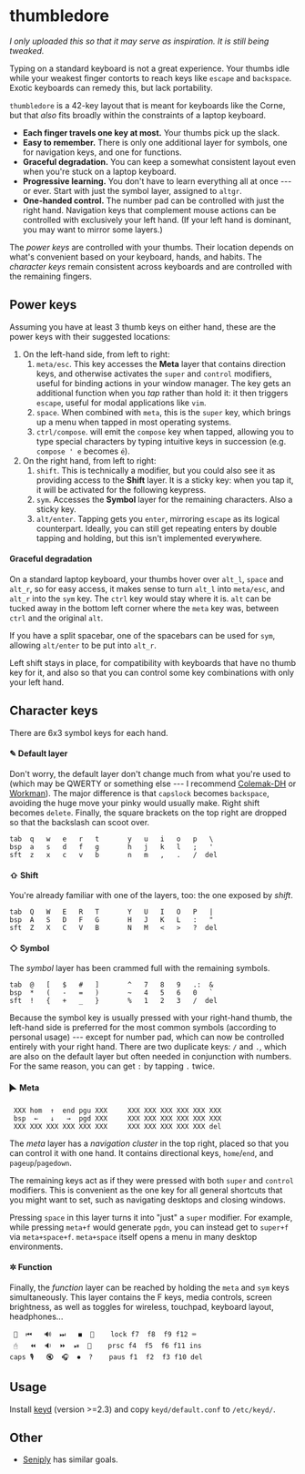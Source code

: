 # thumbledore

*I only uploaded this so that it may serve as inspiration. It is still being 
tweaked.*

Typing on a standard keyboard is not a great experience. Your thumbs 
idle while your weakest finger contorts to reach keys like `escape` and 
`backspace`. Exotic keyboards can remedy this, but lack portability.

`thumbledore` is a 42-key layout that is meant for keyboards like the 
Corne, but that *also* fits broadly within the constraints of a laptop 
keyboard.

-   **Each finger travels one key at most.** Your thumbs pick up the slack.
-   **Easy to remember.** There is only one additional layer for 
    symbols, one for navigation keys, and one for functions.
-   **Graceful degradation.** You can keep a somewhat consistent layout 
    even when you're stuck on a laptop keyboard.
-   **Progressive learning.** You don't have to learn everything all at 
    once --- or ever. Start with just the symbol layer, assigned to 
    `altgr`.
-   **One-handed control.** The number pad can be controlled with just 
    the right hand. Navigation keys that complement mouse actions can be 
    controlled with exclusively your left hand.
    (If your left hand is dominant, you may want to mirror some layers.)

The *power keys* are controlled with your thumbs. Their location depends 
on what's convenient based on your keyboard, hands, and habits. The 
*character keys* remain consistent across keyboards and are controlled 
with the remaining fingers.


## Power keys

Assuming you have at least 3 thumb keys on either hand, these are the 
power keys with their suggested locations:

1.  On the left-hand side, from left to right:
    1.  `meta/esc`. This key accesses the **Meta** layer that contains 
        direction keys, and otherwise activates the `super` and 
        `control` modifiers, useful for binding actions in your window 
        manager. The key gets an additional function when you *tap* 
        rather than hold it: it then triggers `escape`, useful for modal 
        applications like `vim`.
    2.  `space`. When combined with `meta`, this is the `super` key, 
        which brings up a menu when tapped in most operating systems.
    3.  `ctrl/compose`. will emit the `compose` key when tapped, 
        allowing you to type special characters by typing intuitive keys 
        in succession (e.g. `compose ' e` becomes `é`).
2.  On the right hand, from left to right:
    1.  `shift`. This is technically a modifier, but you could also see 
        it as providing access to the **Shift** layer. It is a sticky 
        key: when you tap it, it will be activated for the following 
        keypress.
    2.  `sym`. Accesses the **Symbol** layer for the remaining 
        characters. Also a sticky key.
    3.  `alt/enter`. Tapping gets you `enter`, mirroring `escape` as its 
        logical counterpart. Ideally, you can still get repeating enters 
        by double tapping and holding, but this isn't implemented 
        everywhere.



#### Graceful degradation

On a standard laptop keyboard, your thumbs hover over `alt_l`, `space` 
and `alt_r`, so for easy access, it makes sense to turn `alt_l` into 
`meta/esc`, and `alt_r` into the `sym` key. The `ctrl` key would stay 
where it is. `alt` can be tucked away in the bottom left corner where 
the `meta` key was, between `ctrl` and the original `alt`.

If you have a split spacebar, one of the spacebars can be used for 
`sym`, allowing `alt/enter` to be put into `alt_r`.

Left shift stays in place, for compatibility with keyboards that have no 
thumb key for it, and also so that you can control some key combinations 
with only your left hand.


## Character keys

There are 6x3 symbol keys for each hand.


#### ✎ Default layer

Don't worry, the default layer don't change much from what you're used 
to (which may be QWERTY or something else --- I recommend 
[Colemak-DH](https://colemakmods.github.io/mod-dh/) or 
[Workman](https://workmanlayout.org/)). The major difference is that 
`capslock` becomes `backspace`, avoiding the huge move your pinky would 
usually make. Right shift becomes `delete`. Finally, the square brackets 
on the top right are dropped so that the backslash can scoot over.

    tab  q   w   e   r   t       y   u   i   o   p   \
    bsp  a   s   d   f   g       h   j   k   l   ;   '
    sft  z   x   c   v   b       n   m   ,   .   /  del


#### ⇧ Shift

You're already familiar with one of the layers, too: the one exposed by 
*shift*.

    tab  Q   W   E   R   T       Y   U   I   O   P   |
    bsp  A   S   D   F   G       H   J   K   L   :   "
    sft  Z   X   C   V   B       N   M   <   >   ?  del


#### ◇ Symbol

The *symbol* layer has been crammed full with the remaining symbols.

    tab  @   [   $   #   ]       ^   7   8   9   .:  &
    bsp  *   (   -   =   )       ~   4   5   6   0   `
    sft  !   {   +   _   }       %   1   2   3   /  del

Because the symbol key is usually pressed with your right-hand thumb, 
the left-hand side is preferred for the most common symbols (according 
to personal usage) --- except for number pad, which can now be 
controlled entirely with your right hand. There are two duplicate keys: 
`/` and `.`, which are also on the default layer but often needed in 
conjunction with numbers. For the same reason, you can get `:` by 
tapping `.` twice.


#### 🮰 Meta

     XXX hom  ↑  end pgu XXX     XXX XXX XXX XXX XXX XXX
     bsp  ←   ↓   →  pgd XXX     XXX XXX XXX XXX XXX XXX
     XXX XXX XXX XXX XXX XXX     XXX XXX XXX XXX XXX del

The *meta* layer has a *navigation cluster* in the top right, placed so 
that you can control it with one hand. It contains directional keys, 
`home`/`end`, and `pageup`/`pagedown`.

The remaining keys act as if they were pressed with both `super` and 
`control` modifiers. This is convenient as the one key for all general 
shortcuts that you might want to set, such as navigating desktops and 
closing windows.

Pressing `space` in this layer turns it into "just" a `super` modifier. 
For example, while pressing `meta+f` would generate `pgdn`, you can 
instead get to `super+f` via `meta+space+f`. `meta+space` itself opens a 
menu in many desktop environments. 


#### ✲ Function

Finally, the *function* layer can be reached by holding the `meta` and 
`sym` keys simultaneously. This layer contains the F keys, media 
controls, screen brightness, as well as toggles for wireless, touchpad, 
keyboard layout, headphones...

     📶  ⏮   🔊  ⏭   ◼  🔆    lock f7  f8  f9 f12 ⌨
     🖰   ⏪  🔉  ⏩  ⏯  🔅    prsc f4  f5  f6 f11 ins
    caps 🎙️   🔇  🎧  ⏺  ?    paus f1  f2  f3 f10 del


## Usage

Install [keyd](https://github.com/rvaiya/keyd) (version >=2.3) and copy 
`keyd/default.conf` to `/etc/keyd/`.


## Other

-   [Seniply](https://stevep99.github.io/seniply/) has similar goals.

